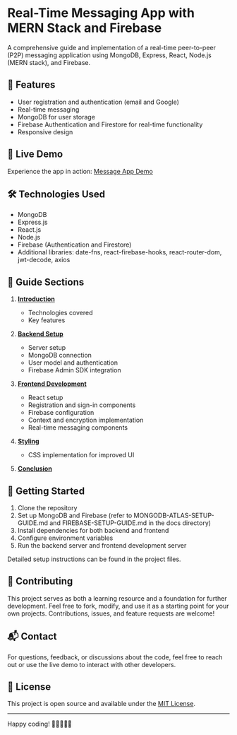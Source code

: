 # Real-Time Messaging App with MERN Stack and Firebase

A comprehensive guide and implementation of a real-time peer-to-peer (P2P) messaging application using MongoDB, Express, React, Node.js (MERN stack), and Firebase.

## 🌟 Features

- User registration and authentication (email and Google)
- Real-time messaging
- MongoDB for user storage
- Firebase Authentication and Firestore for real-time functionality
- Responsive design

## 🚀 Live Demo

Experience the app in action: [Message App Demo](https://message-app-react-firebase.netlify.app/)

## 🛠️ Technologies Used

- MongoDB
- Express.js
- React.js
- Node.js
- Firebase (Authentication and Firestore)
- Additional libraries: date-fns, react-firebase-hooks, react-router-dom, jwt-decode, axios

## 📖 Guide Sections

1. [**Introduction**](/startGuide.md)

   - Technologies covered
   - Key features

2. [**Backend Setup**](/backend.md)

   - Server setup
   - MongoDB connection
   - User model and authentication
   - Firebase Admin SDK integration

3. [**Frontend Development**](frontend.md)

   - React setup
   - Registration and sign-in components
   - Firebase configuration
   - Context and encryption implementation
   - Real-time messaging components

4. [**Styling**](styling.md)

   - CSS implementation for improved UI

5. [**Conclusion**](/conclusion.md)

## 🚦 Getting Started

1. Clone the repository
2. Set up MongoDB and Firebase (refer to MONGODB-ATLAS-SETUP-GUIDE.md and FIREBASE-SETUP-GUIDE.md in the docs directory)
3. Install dependencies for both backend and frontend
4. Configure environment variables
5. Run the backend server and frontend development server

Detailed setup instructions can be found in the project files.

## 🤝 Contributing

This project serves as both a learning resource and a foundation for further development. Feel free to fork, modify, and use it as a starting point for your own projects. Contributions, issues, and feature requests are welcome!

## 📬 Contact

For questions, feedback, or discussions about the code, feel free to reach out or use the live demo to interact with other developers.

## 📜 License

This project is open source and available under the [MIT License](LICENSE).

---

Happy coding! 🚀👨‍💻👩‍💻
